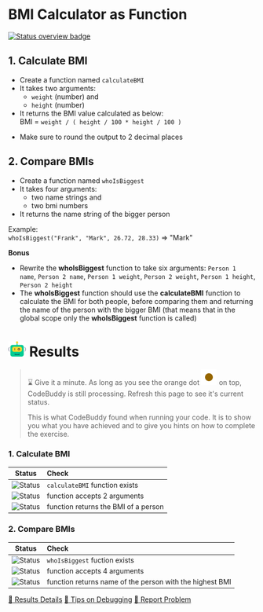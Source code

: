 # BMI Calculator as Function
[![Status overview badge](../../blob/badges/.github/badges/main/badge.svg)](#-results)

## 1. Calculate BMI
- Create a function named `calculateBMI`
- It takes two arguments:
  - `weight` (number) and
  - `height` (number)
- It returns the BMI value calculated as below:   
BMI = `weight / ( height / 100 * height / 100 )`
* Make sure to round the output to 2 decimal places

## 2. Compare BMIs
- Create a function named `whoIsBiggest`
- It takes four arguments:
  - two name strings and
  - two bmi numbers
- It returns the name string of the bigger person  

Example:  
`whoIsBiggest("Frank", "Mark", 26.72, 28.33)` => "Mark"

**Bonus**

- Rewrite the **whoIsBiggest** function to take six arguments: `Person 1 name`, `Person 2 name`, `Person 1 weight`, `Person 2 weight`, `Person 1 height`, `Person 2 height`
- The **whoIsBiggest** function should use the **calculateBMI** function to calculate the BMI for both people, before comparing them and returning the name of the person with the bigger BMI (that means that in the global scope only the **whoIsBiggest** function is called)

[//]: # (autograding info start)
# <img src="https://github.com/DCI-EdTech/autograding-setup/raw/main/assets/bot-large.svg" alt="" data-canonical-src="https://github.com/DCI-EdTech/autograding-setup/raw/main/assets/bot-large.svg" height="31" /> Results
> ⌛ Give it a minute. As long as you see the orange dot ![processing](https://raw.githubusercontent.com/DCI-EdTech/autograding-setup/main/assets/processing.svg) on top, CodeBuddy is still processing. Refresh this page to see it's current status.
>
> This is what CodeBuddy found when running your code. It is to show you what you have achieved and to give you hints on how to complete the exercise.


### 1. Calculate BMI

|                 Status                  | Check                                                                                    |
| :-------------------------------------: | :--------------------------------------------------------------------------------------- |
| ![Status](../../blob/badges/.github/badges/main/status0.svg) | `calculateBMI` function exists |
| ![Status](../../blob/badges/.github/badges/main/status1.svg) | function accepts 2 arguments |
| ![Status](../../blob/badges/.github/badges/main/status2.svg) | function returns the BMI of a person |

### 2. Compare BMIs

|                 Status                  | Check                                                                                    |
| :-------------------------------------: | :--------------------------------------------------------------------------------------- |
| ![Status](../../blob/badges/.github/badges/main/status3.svg) | `whoIsBiggest` fuction exists |
| ![Status](../../blob/badges/.github/badges/main/status4.svg) | function accepts 4 arguments |
| ![Status](../../blob/badges/.github/badges/main/status5.svg) | function returns name of the person with the highest BMI |



[🔬 Results Details](../../actions)
[🐞 Tips on Debugging](https://github.com/DCI-EdTech/autograding-setup/wiki/How-to-work-with-CodeBuddy)
[📢 Report Problem](https://docs.google.com/forms/d/e/1FAIpQLSfS8wPh6bCMTLF2wmjiE5_UhPiOEnubEwwPLN_M8zTCjx5qbg/viewform?usp=pp_url&entry.652569746=PB-functions-revisit-bmi-calculator)


[//]: # (autograding info end)